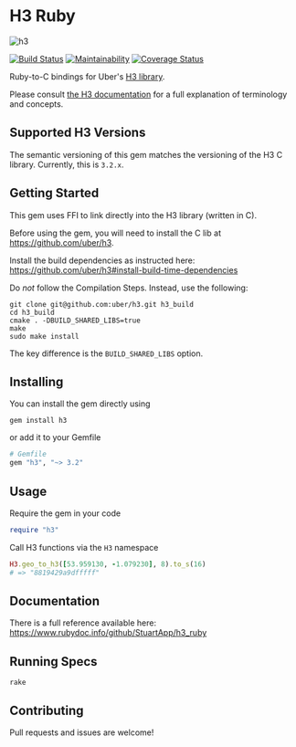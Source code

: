 # H3 Ruby

![h3](https://user-images.githubusercontent.com/98526/50283275-48177300-044d-11e9-8337-eba8d3cc88a2.png)

[![Build Status](https://travis-ci.org/StuartApp/h3_ruby.svg?branch=master)](https://travis-ci.org/seanhandley/h3_ruby) [![Maintainability](https://api.codeclimate.com/v1/badges/c55e1f67421eba8af8d0/maintainability)](https://codeclimate.com/repos/5c18b7f49bc79a02a4000d81/maintainability) [![Coverage Status](https://coveralls.io/repos/github/StuartApp/h3_ruby/badge.svg?branch=master)](https://coveralls.io/github/StuartApp/h3_ruby?branch=master)

Ruby-to-C bindings for Uber's [H3 library](https://uber.github.io/h3/).

Please consult [the H3 documentation](https://uber.github.io/h3/#/documentation/overview/introduction) for a full explanation of terminology and concepts.

## Supported H3 Versions

The semantic versioning of this gem matches the versioning of the H3 C library. Currently, this is `3.2.x`.

## Getting Started

This gem uses FFI to link directly into the H3 library (written in C).

Before using the gem, you will need to install the C lib at https://github.com/uber/h3.

Install the build dependencies as instructed here: https://github.com/uber/h3#install-build-time-dependencies

Do *not* follow the Compilation Steps. Instead, use the following:

    git clone git@github.com:uber/h3.git h3_build
    cd h3_build
    cmake . -DBUILD_SHARED_LIBS=true
    make
    sudo make install

The key difference is the `BUILD_SHARED_LIBS` option.

## Installing

You can install the gem directly using

    gem install h3

or add it to your Gemfile

```ruby
# Gemfile
gem "h3", "~> 3.2"
```

## Usage

Require the gem in your code

```ruby
require "h3"
```

Call H3 functions via the `H3` namespace

```ruby
H3.geo_to_h3([53.959130, -1.079230], 8).to_s(16)
# => "8819429a9dfffff"
```

## Documentation

There is a full reference available here: https://www.rubydoc.info/github/StuartApp/h3_ruby

## Running Specs

    rake

## Contributing

Pull requests and issues are welcome!

